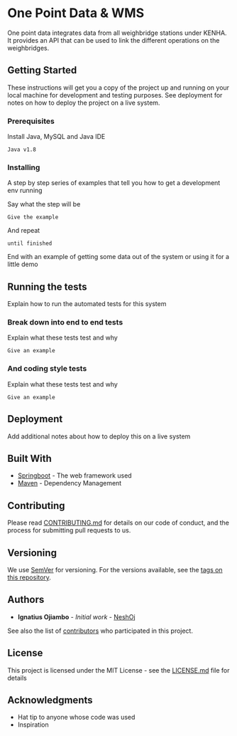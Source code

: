 # One Point Data & WMS

One point data integrates data from all weighbridge stations under KENHA. It provides an 
API that can be used to link the different operations on the weighbridges. 

## Getting Started

These instructions will get you a copy of the project up and running on your local machine for development and testing purposes. See deployment for notes on how to deploy the project on a live system.

### Prerequisites

Install Java, MySQL and Java IDE

```
Java v1.8
```

### Installing

A step by step series of examples that tell you how to get a development env running

Say what the step will be

```
Give the example
```

And repeat

```
until finished
```

End with an example of getting some data out of the system or using it for a little demo

## Running the tests

Explain how to run the automated tests for this system

### Break down into end to end tests

Explain what these tests test and why

```
Give an example
```

### And coding style tests

Explain what these tests test and why

```
Give an example
```

## Deployment

Add additional notes about how to deploy this on a live system

## Built With

* [Springboot](https://spring.io/projects/spring-boot) - The web framework used
* [Maven](https://maven.apache.org/) - Dependency Management

## Contributing

Please read [CONTRIBUTING.md](https://gist.github.com/PurpleBooth/b24679402957c63ec426) for details on our code of conduct, and the process for submitting pull requests to us.

## Versioning

We use [SemVer](http://semver.org/) for versioning. For the versions available, see the [tags on this repository](https://github.com/your/project/tags). 

## Authors

* **Ignatius Ojiambo** - *Initial work* - [NeshOj](https://github.com/neshoj)

See also the list of [contributors](https://github.com/neshoj/opd-wms/contributors) who participated in this project.

## License

This project is licensed under the MIT License - see the [LICENSE.md](LICENSE.md) file for details

## Acknowledgments

* Hat tip to anyone whose code was used
* Inspiration

